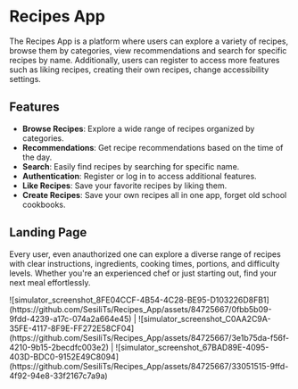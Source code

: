 # Recipes App

The Recipes App is a platform where users can explore a variety of recipes, browse them by categories, view recommendations and search for specific recipes by name.
Additionally, users can register to access more features such as liking recipes, creating their own recipes, change accessibility settings.

## Features

- **Browse Recipes**: Explore a wide range of recipes organized by categories.
- **Recommendations**: Get recipe recommendations based on the time of the day.
- **Search**: Easily find recipes by searching for specific name.
- **Authentication**: Register or log in to access additional features.
- **Like Recipes**: Save your favorite recipes by liking them.
- **Create Recipes**: Save your own recipes all in one app, forget old school cookbooks.

## Landing Page

Every user, even anauthorized one can explore a diverse range of recipes with clear instructions, ingredients, cooking times, portions, and difficulty levels. Whether you're an experienced chef or just starting out, find your next meal effortlessly.

<p float="left">
![simulator_screenshot_8FE04CCF-4B54-4C28-BE95-D103226D8FB1](https://github.com/SesiliTs/Recipes_App/assets/84725667/0fbb5b09-9fdd-4239-a17c-074a2a664e45) | ![simulator_screenshot_C0AA2C9A-35FE-4117-8F9E-FF272E58CF04](https://github.com/SesiliTs/Recipes_App/assets/84725667/3e1b75da-f56f-4210-9b15-2becdfc003e2) | ![simulator_screenshot_67BAD89E-4095-403D-BDC0-9152E49C8094](https://github.com/SesiliTs/Recipes_App/assets/84725667/33051515-9ffd-4f92-94e8-33f2167c7a9a)
</p>
